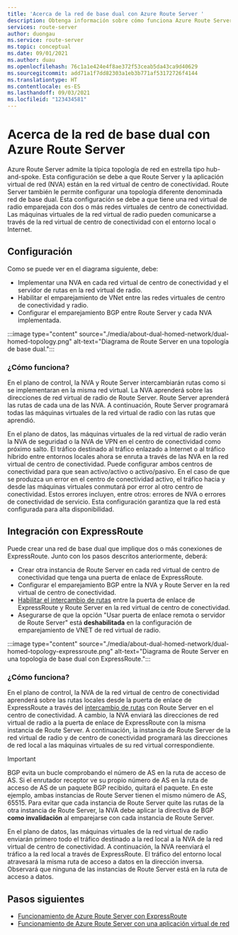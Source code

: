 ```yaml
---
title: 'Acerca de la red de base dual con Azure Route Server '
description: Obtenga información sobre cómo funciona Azure Route Server en una red de base dual.
services: route-server
author: duongau
ms.service: route-server
ms.topic: conceptual
ms.date: 09/01/2021
ms.author: duau
ms.openlocfilehash: 76c1a1e424e4f8ae372f53ceab5da43ca9d40629
ms.sourcegitcommit: add71a1f7dd82303a1eb3b771af53172726f4144
ms.translationtype: HT
ms.contentlocale: es-ES
ms.lasthandoff: 09/03/2021
ms.locfileid: "123434581"
---
```

# <a name="about-dual-homed-network-with-azure-route-server"></a>Acerca de la red de base dual con Azure Route Server

Azure Route Server admite la típica topología de red en estrella tipo hub-and-spoke. Esta configuración se debe a que Route Server y la aplicación virtual de red (NVA) están en la red virtual de centro de conectividad. Route Server también le permite configurar una topología diferente denominada red de base dual. Esta configuración se debe a que tiene una red virtual de radio emparejada con dos o más redes virtuales de centro de conectividad. Las máquinas virtuales de la red virtual de radio pueden comunicarse a través de la red virtual de centro de conectividad con el entorno local o Internet.

## <a name="how-to-set-it-up"></a>Configuración

Como se puede ver en el diagrama siguiente, debe:

* Implementar una NVA en cada red virtual de centro de conectividad y el servidor de rutas en la red virtual de radio.
* Habilitar el emparejamiento de VNet entre las redes virtuales de centro de conectividad y radio.
* Configurar el emparejamiento BGP entre Route Server y cada NVA implementada.

:::image type="content" source="./media/about-dual-homed-network/dual-homed-topology.png" alt-text="Diagrama de Route Server en una topología de base dual.":::

### <a name="how-does-it-work"></a>¿Cómo funciona?

En el plano de control, la NVA y Route Server intercambiarán rutas como si se implementaran en la misma red virtual. La NVA aprenderá sobre las direcciones de red virtual de radio de Route Server. Route Server aprenderá las rutas de cada una de las NVA. A continuación, Route Server programará todas las máquinas virtuales de la red virtual de radio con las rutas que aprendió. 

En el plano de datos, las máquinas virtuales de la red virtual de radio verán la NVA de seguridad o la NVA de VPN en el centro de conectividad como próximo salto. El tráfico destinado al tráfico enlazado a Internet o al tráfico híbrido entre entornos locales ahora se enruta a través de las NVA en la red virtual de centro de conectividad. Puede configurar ambos centros de conectividad para que sean activo/activo o activo/pasivo. En el caso de que se produzca un error en el centro de conectividad activo, el tráfico hacia y desde las máquinas virtuales conmutará por error al otro centro de conectividad. Estos errores incluyen, entre otros: errores de NVA o errores de conectividad de servicio. Esta configuración garantiza que la red está configurada para alta disponibilidad.

## <a name="integration-with-expressroute"></a>Integración con ExpressRoute

Puede crear una red de base dual que implique dos o más conexiones de ExpressRoute. Junto con los pasos descritos anteriormente, deberá:

* Crear otra instancia de Route Server en cada red virtual de centro de conectividad que tenga una puerta de enlace de ExpressRoute.
* Configurar el emparejamiento BGP entre la NVA y Route Server en la red virtual de centro de conectividad.
* [Habilitar el intercambio de rutas](quickstart-configure-route-server-portal.md#configure-route-exchange) entre la puerta de enlace de ExpressRoute y Route Server en la red virtual de centro de conectividad.
* Asegurarse de que la opción "Usar puerta de enlace remota o servidor de Route Server" está **deshabilitada** en la configuración de emparejamiento de VNET de red virtual de radio.

:::image type="content" source="./media/about-dual-homed-network/dual-homed-topology-expressroute.png" alt-text="Diagrama de Route Server en una topología de base dual con ExpressRoute.":::

### <a name="how-does-it-work"></a>¿Cómo funciona?

En el plano de control, la NVA de la red virtual de centro de conectividad aprenderá sobre las rutas locales desde la puerta de enlace de ExpressRoute a través del [intercambio de rutas](quickstart-configure-route-server-portal.md#configure-route-exchange) con Route Server en el centro de conectividad. A cambio, la NVA enviará las direcciones de red virtual de radio a la puerta de enlace de ExpressRoute con la misma instancia de Route Server. A continuación, la instancia de Route Server de la red virtual de radio y de centro de conectividad programará las direcciones de red local a las máquinas virtuales de su red virtual correspondiente.

> [!IMPORTANT]
> BGP evita un bucle comprobando el número de AS en la ruta de acceso de AS. Si el enrutador receptor ve su propio número de AS en la ruta de acceso de AS de un paquete BGP recibido, quitará el paquete. En este ejemplo, ambas instancias de Route Server tienen el mismo número de AS, 65515. Para evitar que cada instancia de Route Server quite las rutas de la otra instancia de Route Server, la NVA debe aplicar la directiva de BGP **como invalidación** al emparejarse con cada instancia de Route Server. 
>

En el plano de datos, las máquinas virtuales de la red virtual de radio enviarán primero todo el tráfico destinado a la red local a la NVA de la red virtual de centro de conectividad. A continuación, la NVA reenviará el tráfico a la red local a través de ExpressRoute. El tráfico del entorno local atravesará la misma ruta de acceso a datos en la dirección inversa. Observará que ninguna de las instancias de Route Server está en la ruta de acceso a datos.

## <a name="next-steps"></a>Pasos siguientes

* [Funcionamiento de Azure Route Server con ExpressRoute](expressroute-vpn-support.md)
* [Funcionamiento de Azure Route Server con una aplicación virtual de red](resource-manager-template-samples.md)

